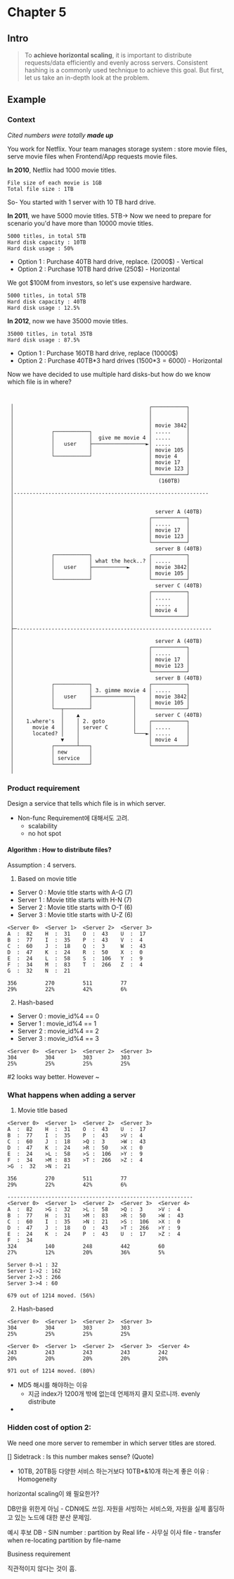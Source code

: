 # Chapter 5

## Intro
> To **achieve horizontal scaling**, it is important to distribute requests/data efficiently and evenly across servers. Consistent hashing is a commonly used technique to achieve this goal. But first, let us take an in-depth look at the problem.


## Example
### Context
*Cited numbers were totally **made up***

You work for Netflix. Your team manages storage system : store movie files, serve movie files when Frontend/App requests movie files. 

**In 2010**, Netflix had 1000 movie titles. 
```
File size of each movie is 1GB
Total file size : 1TB
```
So- You started with 1 server with 10 TB hard drive. 


**In 2011**, we have 5000 movie titles.
5TB-> Now we need to prepare for scenario you'd have more than 10000 movie titles.
```
5000 titles, in total 5TB
Hard disk capacity : 10TB
Hard disk usage : 50%
```

  - Option 1 : Purchase 40TB hard drive, replace. 
(2000$) - Vertical 
  - Option 2 : Purchase 10TB hard drive (250$) - Horizontal

We got $100M from investors, so let's use expensive hardware. 
```
5000 titles, in total 5TB
Hard disk capacity : 40TB
Hard disk usage : 12.5%
```

**In 2012**, now we have 35000 movie titles.
```
35000 titles, in total 35TB
Hard disk usage : 87.5%
```
- Option 1 : Purchase 160TB hard drive, replace (10000$)
- Option 2 : Purchase 40TB*3 hard drives (1500$*3 = 6000$) - Horizontal

Now we have decided to use multiple hard disks-but how do we know which file is in where? 


```


 │                                           ┌───────────┐
 │                                           │           │
 │                                           │           │
 │                                           │ movie 3842│
 │            ┌───────────┐                  │ .....     │
 │            │           │  give me movie 4 │ .....     │
 │            │   user    ├─────────────────►│ .....     │
 │            │           │                  │ movie 105 │
 │            └───────────┘                  │ movie 4   │
 │                                           │ movie 17  │
 │                                           │ movie 123 │
 │                                           └───────────┘
 │                                              (160TB)
 │
 │--------------------------------------------------------------
 │
 │
 │                                             server A (40TB)
 │                                           ┌───────────┐
 │                                           │ .....     │
 │                                           │ movie 17  │
 │                                           │ movie 123 │
 │                                           └───────────┘
 │                                             server B (40TB)
 │            ┌───────────┐                  ┌───────────┐
 │            │           │ what the heck..? │ .....     │
 │            │   user    ├───────────►      │ movie 3842│
 │            │           │                  │ movie 105 │
 │            └───────────┘                  └───────────┘
 │                                             server C (40TB)
 │                                           ┌───────────┐
 │                                           │ .....     │
 │                                           │ .....     │
 │                                           │ movie 4   │
 │                                           └───────────┘
 │
 ├─--------------------------------------------------------------
 │
 │                                             server A (40TB)
 │                                           ┌───────────┐
 │                                           │ .....     │
 │                                           │ movie 17  │
 │                                           │ movie 123 │
 │                                           └───────────┘
 │                                             server B (40TB)
 │            ┌───────────┐                  ┌───────────┐
 │            │           │ 3. gimme movie 4 │ .....     │
 │            │   user    ├─────────────┐    │ movie 3842│
 │            │           │             │    │ movie 105 │
 │            └──┬────────┘             │    └───────────┘
 │               │    ▲                 │      server C (40TB)
 │    1.where's  │    │ 2. goto         │    ┌───────────┐
 │      movie 4  │    │ server C        │    │ .....     │
 │      located? │    │                 └───►│ .....     │
 │               ▼    │                      │ movie 4   │
 │            ┌───────┴───┐                  └───────────┘
 │            │ new       │
 │            │ service   │
 │            └───────────┘
 │

```

### Product requirement
Design a service that tells which file is in which server. 
- Non-func Requirement에 대해서도 고려. 
  - scalability 
  - no hot spot


#### Algorithm : How to distribute files? 
Assumption : 4 servers. 
1. Based on movie title

- Server 0 : Movie title starts with A-G (7)
- Server 1 : Movie title starts with H-N (7)
- Server 2 : Movie title starts with O-T (6)
- Server 3 : Movie title starts with U-Z (6)

```
<Server 0>  <Server 1>  <Server 2>  <Server 3>
A  :  82    H  :  31    O  :  43    U  :  17
B  :  77    I  :  35    P  :  43    V  :  4
C  :  60    J  :  18    Q  :  3     W  :  43
D  :  47    K  :  24    R  :  50    X  :  0
E  :  24    L  :  58    S  :  106   Y  :  9
F  :  34    M  :  83    T  :  266   Z  :  4
G  :  32    N  :  21    

356         270         511         77
29%	        22%	        42%	        6%
```
2. Hash-based 
- Server 0 : movie_id%4 == 0 
- Server 1 : movie_id%4 == 1 
- Server 2 : movie_id%4 == 2 
- Server 3 : movie_id%4 == 3 
```
<Server 0>  <Server 1>  <Server 2>  <Server 3>
304         304         303         303
25%         25%         25%         25%
```


#2 looks way better. However ~


### What happens when adding a server
1. Movie title based
```
<Server 0>  <Server 1>  <Server 2>  <Server 3>
A  :  82    H  :  31    O  :  43    U  :  17
B  :  77    I  :  35    P  :  43    >V :  4
C  :  60    J  :  18    >Q :  3     >W :  43
D  :  47    K  :  24    >R :  50    >X :  0
E  :  24    >L :  58    >S :  106   >Y :  9
F  :  34    >M :  83    >T :  266   >Z :  4
>G  :  32   >N :  21    

356         270         511         77
29%	        22%	        42%	        6%

-----------------------------------------------------------
<Server 0>  <Server 1>  <Server 2>  <Server 3>  <Server 4>
A  :  82    >G :  32    >L :  58    >Q :  3     >V :  4
B  :  77    H  :  31    >M :  83    >R :  50    >W :  43
C  :  60    I  :  35    >N :  21    >S :  106   >X :  0
D  :  47    J  :  18    O  :  43    >T :  266   >Y :  9
E  :  24    K  :  24    P  :  43    U  :  17    >Z :  4
F  :  34
324	        140     	248     	442     	60
27%     	12%     	20%     	36%     	5%

Server 0->1 : 32
Server 1->2 : 162
Server 2->3 : 266
Server 3->4 : 60

679 out of 1214 moved. (56%)
```

2. Hash-based
```
<Server 0>  <Server 1>  <Server 2>  <Server 3>
304         304         303         303
25%         25%         25%         25%

<Server 0>  <Server 1>  <Server 2>  <Server 3>  <Server 4>
243         243         243         243         242
20%         20%         20%         20%         20%

971 out of 1214 moved. (80%)
```

- MD5 해시를 해야하는 이유
    - 지금 index가 1200개 밖에 없는데 언제까지 클지 모르니까. evenly distribute
- 


### Hidden cost of option 2:
We need one more server to remember in which server titles are stored. 








[] Sidetrack : Is this number makes sense? (Quote)
- 10TB, 20TB등 다양한 서비스 하는거보다 10TB*&10개 하는게 좋은 이유 : Homogeneity 



horizontal scaling이 왜 필요한가? 

DB만을 위한게 아님 - CDN에도 쓰임.
자원을 서빙하는 서비스와, 자원을 실제 홀딩하고 있는 노드에 대한 분산 문제임. 


예시 후보
DB - SIN number : partition by 
Real life - 사무실 이사
file - transfer when re-locating
    partition by file-name
    

Business requirement 

직관적이지 않다는 것이 흠. 